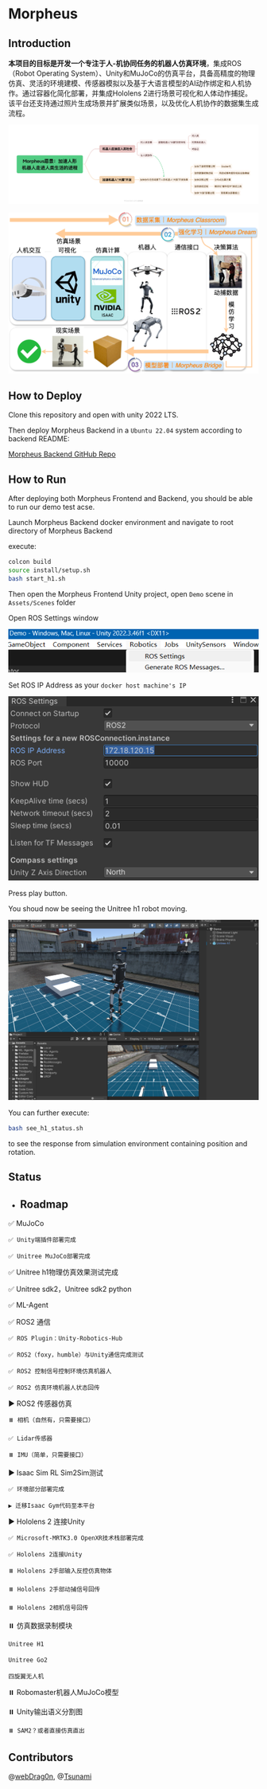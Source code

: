 # Morpheus

## Introduction

**本项目的目标是开发一个专注于人-机协同任务的机器人仿真环境**，集成ROS（Robot Operating System）、Unity和MuJoCo的仿真平台，具备高精度的物理仿真、灵活的环境建模、传感器模拟以及基于大语言模型的AI动作绑定和人机协作。通过容器化简化部署，并集成Hololens 2进行场景可视化和人体动作捕捉。该平台还支持通过照片生成场景并扩展类似场景，以及优化人机协作的数据集生成流程。

![Morpheus愿景](README.assets/Morpheus愿景.png)

![Morpheus关键组件](README.assets/Morpheus关键组件.png)

## How to Deploy

Clone this repository and open with unity 2022 LTS.

Then deploy Morpheus Backend in a `Ubuntu 22.04` system according to backend README:

[Morpheus Backend GitHub Repo](https://github.com/webDrag0n/MorpheusBackend)

## How to Run

After deploying both Morpheus Frontend and Backend, you should be able to run our demo test acse.

Launch Morpheus Backend docker environment and navigate to root directory of Morpheus Backend

execute:

```bash
colcon build
source install/setup.sh
bash start_h1.sh
```

Then open the Morpheus Frontend Unity project, open `Demo` scene in `Assets/Scenes` folder

Open ROS Settings window

![image-20241111164632377](README.assets/image-20241111164632377.png)

Set ROS IP Address as your `docker host machine's IP`

![image-20241111164801632](README.assets/image-20241111164801632.png)

Press play button.

You shoud now be seeing the Unitree h1 robot moving.

![image-20241111155641895](README.assets/image-20241111155641895.png)

You can further execute:
```bash
bash see_h1_status.sh
```

to see the response from simulation environment containing position and rotation.

## Status

- ## Roadmap

✅ MuJoCo

	✅ Unity端插件部署完成
	 
	✅ Unitree MuJoCo部署完成

✅ Unitree h1物理仿真效果测试完成

✅ Unitree sdk2，Unitree sdk2 python

✅ ML-Agent

✅ ROS2 通信

	✅ ROS Plugin：Unity-Robotics-Hub
	 
	✅ ROS2（foxy，humble）与Unity通信完成测试
	 
	✅ ROS2 控制信号控制环境仿真机器人
	 
	✅ ROS2 仿真环境机器人状态回传

▶️ ROS2 传感器仿真

	⏸️ 相机（自然有，只需要接口）
	 
	✅ Lidar传感器
	 
	⏸️ IMU（简单，只需要接口）

▶️ Isaac Sim RL Sim2Sim测试

	✅ 环境部分部署完成
	 
	▶️ 迁移Isaac Gym代码至本平台

▶️ Hololens 2 连接Unity

	✅ Microsoft-MRTK3.0 OpenXR技术栈部署完成
	 
	✅ Hololens 2连接Unity
	 
	⏸️ Hololens 2手部输入反控仿真物体
	 
	⏸️ Hololens 2手部动捕信号回传
	 
	⏸️ Hololens 2相机信号回传

⏸️ 仿真数据录制模块

	Unitree H1
	 
	Unitree Go2
	 
	四旋翼无人机

⏸️ Robomaster机器人MuJoCo模型

⏸️ Unity输出语义分割图

	⏸️ SAM2？或者直接仿真直出


## Contributors

@[webDrag0n](https://github.com/webDrag0n), @[Tsunami](https://github.com/panz1ha0)
